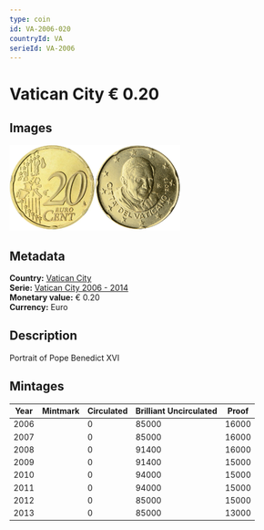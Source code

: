 ```yaml
---
type: coin
id: VA-2006-020
countryId: VA
serieId: VA-2006
---
```


# Vatican City € 0.20

## Images

<img src="../../../Images/common-2002-020.webp" height="150" alt="Front image"><img src="Images/vatican city-2006-020.webp" height="150" alt="Back image">

## Metadata

**Country:** [Vatican City](../index.md)\
**Serie:** [Vatican City 2006 - 2014](index.md)\
**Monetary value:** € 0.20\
**Currency:** Euro

## Description

Portrait of Pope Benedict XVI

## Mintages

| Year | Mintmark | Circulated | Brilliant Uncirculated | Proof |
| ---- | -------- | ---------- | ---------------------- | ----- |
| 2006 |          | 0          | 85000                  | 16000 |
| 2007 |          | 0          | 85000                  | 16000 |
| 2008 |          | 0          | 91400                  | 16000 |
| 2009 |          | 0          | 91400                  | 15000 |
| 2010 |          | 0          | 94000                  | 15000 |
| 2011 |          | 0          | 94000                  | 15000 |
| 2012 |          | 0          | 85000                  | 15000 |
| 2013 |          | 0          | 85000                  | 13000 |
